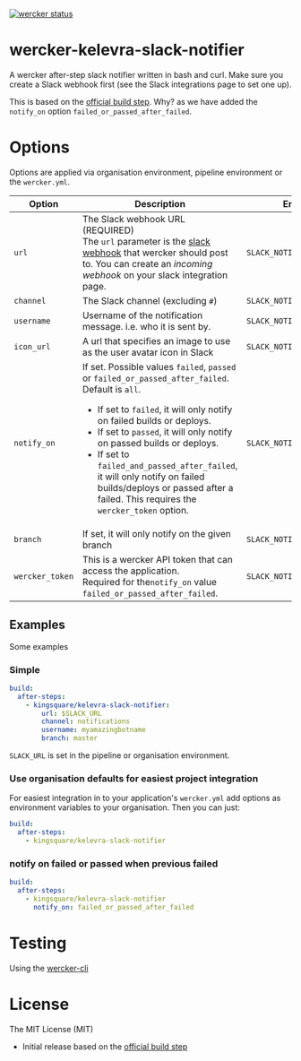 [![wercker status](https://app.wercker.com/status/446df94fe0566fad505da38719e7cce6/s/master "wercker status")](https://app.wercker.com/project/byKey/446df94fe0566fad505da38719e7cce6)
# wercker-kelevra-slack-notifier

A wercker after-step slack notifier written in bash and curl. Make sure you create a Slack webhook first (see the Slack integrations page to set one up).

This is based on the [official build step](https://github.com/wercker/step-slack). Why? as we have added the `notify_on` option `failed_or_passed_after_failed`.

# Options

Options are applied via organisation environment, pipeline environment or the `wercker.yml`.

|Option|Description|Environment|
|---|---|---|
|`url`|The Slack webhook URL (REQUIRED)<br/>The `url` parameter is the [slack webhook](https://api.slack.com/incoming-webhooks) that wercker should post to. You can create an _incoming webhook_ on your slack integration page.|`SLACK_NOTIFIER_URL`|
|`channel`|The Slack channel (excluding `#`)|`SLACK_NOTIFIER_CHANNEL`|
|`username`|Username of the notification message. i.e. who it is sent by.|`SLACK_NOTIFIER_USERNAME`|
|`icon_url`|A url that specifies an image to use as the user avatar icon in Slack|`SLACK_NOTIFIER_ICON_URL`|
|`notify_on`|If set. Possible values `failed`, `passed` or `failed_or_passed_after_failed`. <br />Default is `all`.<br /><ul><li>If set to `failed`, it will only notify on failed builds or deploys.</li><li>If set to `passed`, it will only notify on passed builds or deploys.</li><li>If set to `failed_and_passed_after_failed`, it will only notify on failed builds/deploys or passed after a failed. This requires the `wercker_token` option.</li></ul>|`SLACK_NOTIFIER_NOTIFY_ON`|
|`branch`|If set, it will only notify on the given branch|`SLACK_NOTIFIER_BRANCH`|
|`wercker_token`|This is a wercker API token that can access the application.<br/>Required for the`notify_on` value `failed_or_passed_after_failed`.|`SLACK_NOTIFIER_WERCKER_TOKEN`|

## Examples

Some examples

### Simple

```yaml
build:
  after-steps:
    - kingsquare/kelevra-slack-notifier:
        url: $SLACK_URL
        channel: notifications
        username: myamazingbotname
        branch: master
```

`SLACK_URL` is set in the pipeline or organisation environment.

### Use organisation defaults for easiest project integration

For easiest integration in to your application's `wercker.yml` add options as environment variables to your organisation. Then you can just:

```yaml
build:
  after-steps:
    - kingsquare/kelevra-slack-notifier
```

### notify on failed or passed when previous failed

```yaml
build:
  after-steps:
    - kingsquare/kelevra-slack-notifier
      notify_on: failed_or_passed_after_failed
```

# Testing

Using the [wercker-cli](https://devcenter.wercker.com/development/cli/)

# License

The MIT License (MIT)

- Initial release based on the [official build step](https://github.com/wercker/step-slack)
